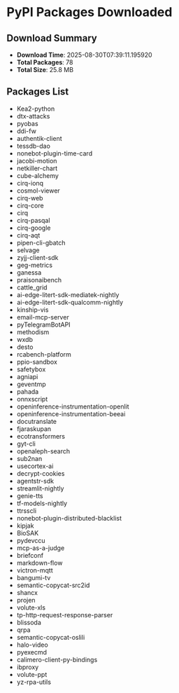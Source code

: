 # PyPI Packages Downloaded

## Download Summary
- **Download Time**: 2025-08-30T07:39:11.195920
- **Total Packages**: 78
- **Total Size**: 25.8 MB

## Packages List
- Kea2-python
- dtx-attacks
- pyobas
- ddi-fw
- authentik-client
- tessdb-dao
- nonebot-plugin-time-card
- jacobi-motion
- netkiller-chart
- cube-alchemy
- cirq-ionq
- cosmol-viewer
- cirq-web
- cirq-core
- cirq
- cirq-pasqal
- cirq-google
- cirq-aqt
- pipen-cli-gbatch
- selvage
- zyjj-client-sdk
- geg-metrics
- ganessa
- praisonaibench
- cattle_grid
- ai-edge-litert-sdk-mediatek-nightly
- ai-edge-litert-sdk-qualcomm-nightly
- kinship-vis
- email-mcp-server
- pyTelegramBotAPI
- methodism
- wxdb
- desto
- rcabench-platform
- ppio-sandbox
- safetybox
- agniapi
- geventmp
- pahada
- onnxscript
- openinference-instrumentation-openlit
- openinference-instrumentation-beeai
- docutranslate
- fjaraskupan
- ecotransformers
- gyt-cli
- openaleph-search
- sub2nan
- usecortex-ai
- decrypt-cookies
- agentstr-sdk
- streamlit-nightly
- genie-tts
- tf-models-nightly
- ttrsscli
- nonebot-plugin-distributed-blacklist
- kipjak
- BioSAK
- pydevccu
- mcp-as-a-judge
- briefconf
- markdown-flow
- victron-mqtt
- bangumi-tv
- semantic-copycat-src2id
- shancx
- projen
- volute-xls
- tp-http-request-response-parser
- blissoda
- qrpa
- semantic-copycat-oslili
- halo-video
- pyexecmd
- calimero-client-py-bindings
- ibproxy
- volute-ppt
- yz-rpa-utils
